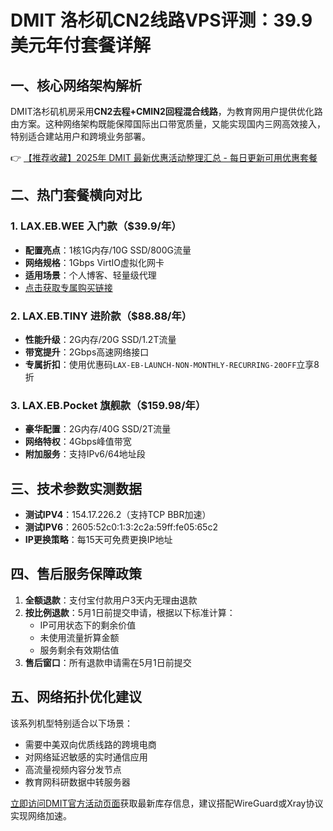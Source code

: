 # DMIT 洛杉矶CN2线路VPS评测：39.9美元年付套餐详解

## 一、核心网络架构解析
DMIT洛杉矶机房采用**CN2去程+CMIN2回程混合线路**，为教育网用户提供优化路由方案。这种网络架构既能保障国际出口带宽质量，又能实现国内三网高效接入，特别适合建站用户和跨境业务部署。

👉 [【推荐收藏】2025年 DMIT 最新优惠活动整理汇总 - 每日更新可用优惠套餐](https://bit.ly/dmit_coupon)

## 二、热门套餐横向对比
### 1. LAX.EB.WEE 入门款（$39.9/年）
- **配置亮点**：1核1G内存/10G SSD/800G流量
- **网络规格**：1Gbps VirtIO虚拟化网卡
- **适用场景**：个人博客、轻量级代理
- [点击获取专属购买链接](https://bit.ly/dmit_coupon)

### 2. LAX.EB.TINY 进阶款（$88.88/年）
- **性能升级**：2G内存/20G SSD/1.2T流量
- **带宽提升**：2Gbps高速网络接口
- **专属折扣**：使用优惠码`LAX-EB-LAUNCH-NON-MONTHLY-RECURRING-20OFF`立享8折

### 3. LAX.EB.Pocket 旗舰款（$159.98/年）
- **豪华配置**：2G内存/40G SSD/2T流量
- **网络特权**：4Gbps峰值带宽
- **附加服务**：支持IPv6/64地址段

## 三、技术参数实测数据
- **测试IPV4**：154.17.226.2（支持TCP BBR加速）
- **测试IPV6**：2605:52c0:1:3:2c2a:59ff:fe05:65c2
- **IP更换策略**：每15天可免费更换IP地址

## 四、售后服务保障政策
1. **全额退款**：支付宝付款用户3天内无理由退款
2. **按比例退款**：5月1日前提交申请，根据以下标准计算：
   - IP可用状态下的剩余价值
   - 未使用流量折算金额
   - 服务剩余有效期估值
3. **售后窗口**：所有退款申请需在5月1日前提交

## 五、网络拓扑优化建议
该系列机型特别适合以下场景：
- 需要中美双向优质线路的跨境电商
- 对网络延迟敏感的实时通信应用
- 高流量视频内容分发节点
- 教育网科研数据中转服务器

[立即访问DMIT官方活动页面](https://bit.ly/dmit_coupon)获取最新库存信息，建议搭配WireGuard或Xray协议实现网络加速。